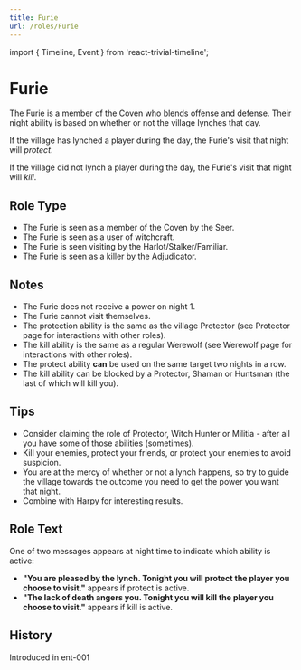 ```yaml
---
title: Furie
url: /roles/Furie
---
```


import { Timeline, Event } from 'react-trivial-timeline';

# Furie

The Furie is a member of the Coven who blends offense and defense. Their night ability is based on whether or not the village lynches that day.

If the village has lynched a player during the day, the Furie's visit that night will _protect_.

If the village did not lynch a player during the day, the Furie's visit that night will _kill_.

## Role Type

- The Furie is seen as a member of the Coven by the Seer.
- The Furie is seen as a user of witchcraft.
- The Furie is seen visiting by the Harlot/Stalker/Familiar.
- The Furie is seen as a killer by the Adjudicator.

## Notes

- The Furie does not receive a power on night 1.
- The Furie cannot visit themselves.
- The protection ability is the same as the village Protector (see Protector page for interactions with other roles).
- The kill ability is the same as a regular Werewolf (see Werewolf page for interactions with other roles).
- The protect ability **can** be used on the same target two nights in a row.
- The kill ability can be blocked by a Protector, Shaman or Huntsman (the last of which will kill you).

## Tips

- Consider claiming the role of Protector, Witch Hunter or Militia - after all you have some of those abilities (sometimes).
- Kill your enemies, protect your friends, or protect your enemies to avoid suspicion.
- You are at the mercy of whether or not a lynch happens, so try to guide the village towards the outcome you need to get the power you want that night.
- Combine with Harpy for interesting results.

## Role Text

One of two messages appears at night time to indicate which ability is active:

- **"You are pleased by the lynch. Tonight you will protect the player you choose to visit."** appears if protect is active.
- **"The lack of death angers you. Tonight you will kill the player you choose to visit."** appears if kill is active.

## History

<Timeline lineColor="white">
  <Event interval="2017-11-29">Introduced in ent-001</Event>
</Timeline>
